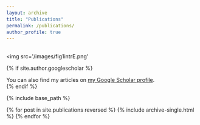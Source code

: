 ```yaml
---
layout: archive
title: "Publications"
permalink: /publications/
author_profile: true
---
```


<br/><img src='/images/fig1intrE.png'

{% if site.author.googlescholar %}
  <div class="wordwrap">You can also find my articles on <a href="{{https://scholar.google.com/citations?user=P652FREAAAAJ&hl=en&oi=ao}}">my Google Scholar profile</a>.</div>
{% endif %}

{% include base_path %}

{% for post in site.publications reversed %}
  {% include archive-single.html %}
{% endfor %}
